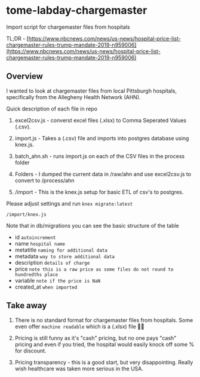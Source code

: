# tome-labday-chargemaster

Import script for chargemaster files from hospitals

TL;DR - [https://www.nbcnews.com/news/us-news/hospital-price-list-chargemaster-rules-trump-mandate-2019-n959006](https://www.nbcnews.com/news/us-news/hospital-price-list-chargemaster-rules-trump-mandate-2019-n959006)

## Overview

I wanted to look at chargemaster files from local Pittsburgh hospitals, specifically from the Allegheny Health Network (AHN).

Quick description of each file in repo

1.   excel2csv.js - converst excel files (.xlsx) to Comma Seperated Values (.csv).

2.   import.js - Takes a (.csv) file and imports into postgres database using knex.js.

3. batch_ahn.sh - runs import.js on each of the CSV files in the process folder

4. Folders - I dumped the current data in /raw/ahn and use excel2csv.js to convert to /process/ahn

5. /import - This is the knex.js setup for basic ETL of csv's to postgres.

Please adjust settings and run `knex migrate:latest`
```
/import/knex.js
```

Note that in db/migrations you can see the basic structure of the table
* id `autoincrement`
* name `hospital name`
* metatitle `naming for additional data`
* metadata `way to store additional data`
* description `details of charge`
* price `note this is a raw price as some files do not round to hundredths place`
* variable `note if the price is NaN`
* created_at `when imported`


## Take away

1. There is no standard format for chargemaster files from hospitals. Some even offer `machine readable` which is a (.xlsx) file 🤦‍♂️

2. Pricing is still funny as it's "cash" pricing, but no one pays "cash" pricing and even if you tried, the hospital would easily knock off some % for discount.

3. Pricing transparency - this is a good start, but very disappointing. Really wish healthcare was taken more serious in the USA.
